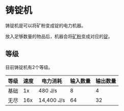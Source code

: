 # 铸锭机

铸锭机是可以将矿粉变成锭的电力机器。

放入足够数量的物品后，机器会将[矿粉](https://slimefun.guizhanss.wiki/Dusts)变成对应的[锭](https://slimefun.guizhanss.wiki/Ingots)。

## 等级

目前铸锭机有2个等级。

| 等级 | 速度 | 电力消耗 | 输入数量 | 输出数量 |
| ---- | --- | ------ | ------ | ------- |
| 基础 | 1x | 480 J/s | 8 | 4 |
| 无尽 | 16x | 14,400 J/s | 64 | 32 |
